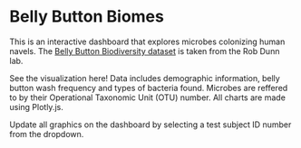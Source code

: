 # Belly Button Biomes

This is an interactive dashboard that explores microbes colonizing human navels. The [Belly Button Biodiversity dataset](http://robdunnlab.com/projects/belly-button-biodiversity/) is taken from the Rob Dunn lab.

See the visualization here!
Data includes demographic information, belly button wash frequency and types of bacteria found. Microbes are reffered to by their Operational Taxonomic Unit (OTU) number. All charts are made using Plotly.js.

Update all graphics on the dashboard by selecting a test subject ID number from the dropdown.
